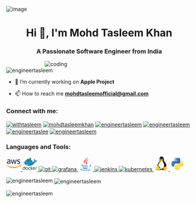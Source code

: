![image](https://github.com/user-attachments/assets/e62fb93c-b417-4c2c-8234-7d89e8467e4e)

<h1 align="center">Hi 👋, I'm Mohd Tasleem Khan</h1>
<h3 align="center">A Passionate Software Engineer from India</h3>

<img align="right" alt="coding" width="400" src="https://user-images.githubusercontent.com/55389276/140866485-8fb1c876-9a8f-4d6a-98dc-08c4981eaf70.gif">

<p align="left"> <img src="https://komarev.com/ghpvc/?username=engineertasleem&label=Profile%20views&color=0e75b6&style=flat" alt="engineertasleem" /> </p>

- 🔭 I’m currently working on **Apple Project**

- 📫 How to reach me **mohdtasleemofficial@gmail.com**

<h3 align="left">Connect with me:</h3>
<p align="left">
<a href="https://twitter.com/withtasleem" target="_blank"><img align="center" src="https://raw.githubusercontent.com/rahuldkjain/github-profile-readme-generator/master/src/images/icons/Social/twitter.svg" alt="withtasleem" height="30" width="40" /></a>
<a href="https://linkedin.com/in/mohdtasleemkhan" target="blank"><img align="center" src="https://raw.githubusercontent.com/rahuldkjain/github-profile-readme-generator/master/src/images/icons/Social/linked-in-alt.svg" alt="mohdtasleemkhan" height="30" width="40" /></a>
<a href="https://fb.com/mohdtasleemkhan" target="blank"><img align="center" src="https://raw.githubusercontent.com/rahuldkjain/github-profile-readme-generator/master/src/images/icons/Social/facebook.svg" alt="engineertasleem" height="30" width="40" /></a>
<a href="https://instagram.com/engineertasleem" target="blank"><img align="center" src="https://raw.githubusercontent.com/rahuldkjain/github-profile-readme-generator/master/src/images/icons/Social/instagram.svg" alt="engineertasleem" height="30" width="40" /></a>
<a href="https://www.codechef.com/users/engineertaslee" target="blank"><img align="center" src="https://cdn.jsdelivr.net/npm/simple-icons@3.1.0/icons/codechef.svg" alt="engineertaslee" height="30" width="40" /></a>
<a href="https://www.leetcode.com/engineertasleem" target="blank"><img align="center" src="https://raw.githubusercontent.com/rahuldkjain/github-profile-readme-generator/master/src/images/icons/Social/leet-code.svg" alt="engineertasleem" height="30" width="40" /></a>
</p>

<h3 align="left">Languages and Tools:</h3>
<p align="left"> <a href="https://aws.amazon.com" target="_blank" rel="noreferrer"> <img src="https://raw.githubusercontent.com/devicons/devicon/master/icons/amazonwebservices/amazonwebservices-original-wordmark.svg" alt="aws" width="40" height="40"/> </a> <a href="https://www.docker.com/" target="_blank" rel="noreferrer"> <img src="https://raw.githubusercontent.com/devicons/devicon/master/icons/docker/docker-original-wordmark.svg" alt="docker" width="40" height="40"/> </a> <a href="https://git-scm.com/" target="_blank" rel="noreferrer"> <img src="https://www.vectorlogo.zone/logos/git-scm/git-scm-icon.svg" alt="git" width="40" height="40"/> </a> <a href="https://grafana.com" target="_blank" rel="noreferrer"> <img src="https://www.vectorlogo.zone/logos/grafana/grafana-icon.svg" alt="grafana" width="40" height="40"/> </a> <a href="https://www.java.com" target="_blank" rel="noreferrer"> <img src="https://raw.githubusercontent.com/devicons/devicon/master/icons/java/java-original.svg" alt="java" width="40" height="40"/> </a> <a href="https://www.jenkins.io" target="_blank" rel="noreferrer"> <img src="https://www.vectorlogo.zone/logos/jenkins/jenkins-icon.svg" alt="jenkins" width="40" height="40"/> </a> <a href="https://kubernetes.io" target="_blank" rel="noreferrer"> <img src="https://www.vectorlogo.zone/logos/kubernetes/kubernetes-icon.svg" alt="kubernetes" width="40" height="40"/> </a> <a href="https://www.linux.org/" target="_blank" rel="noreferrer"> <img src="https://raw.githubusercontent.com/devicons/devicon/master/icons/linux/linux-original.svg" alt="linux" width="40" height="40"/> </a> <a href="https://www.python.org" target="_blank" rel="noreferrer"> <img src="https://raw.githubusercontent.com/devicons/devicon/master/icons/python/python-original.svg" alt="python" width="40" height="40"/> </a> </p>

<p><img align="left" src="https://github-readme-stats.vercel.app/api/top-langs?username=engineertasleem&show_icons=true&locale=en&layout=compact" alt="engineertasleem" /></p>

<p>&nbsp;<img align="center" src="https://github-readme-stats.vercel.app/api?username=engineertasleem&show_icons=true&locale=en" alt="engineertasleem" /></p>

<p><img align="center" src="https://github-readme-streak-stats.herokuapp.com/?user=engineertasleem&" alt="engineertasleem" /></p>
